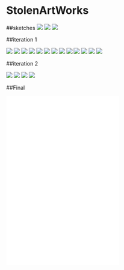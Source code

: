 # StolenArtWorks

##sketches
![](Schetsen/firstdraft.png)
![](Schetsen/seconddraft.png)
![](Schetsen/thirddraft.png)##iteration 1


![](Schetsen/schets5.png)
![](Schetsen/schets6.png)
![](Schetsen/schets7.png)
![](Schetsen/schets10.png)
![](Schetsen/schets11.png)
![](Schetsen/schets12.png)
![](Schetsen/schets13.png)
![](Schetsen/schets14.png)
![](Schetsen/schets15.png)
![](Schetsen/schets16.png)
![](Schetsen/schets17.png)
![](Schetsen/schets18.png)
![](Schetsen/schets19.png)


##iteration 2

![](Schetsen/schets1.png)
![](Schetsen/schets2.png)
![](Schetsen/schets3.png)
![](Schetsen/schets4.png)


##Final

![](Final/aantalkeerperstad1.pdf)
![](Final/itemsperstad.pdf)
![](Final/steden.pdf)
